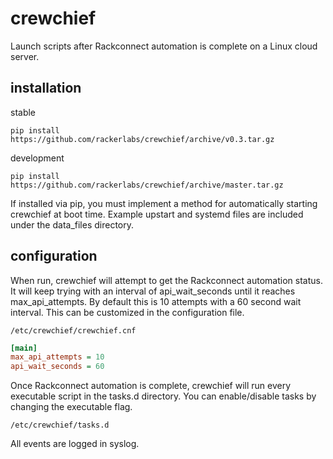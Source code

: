 # crewchief

Launch scripts after Rackconnect automation is complete on a Linux cloud server.

## installation

stable

```
pip install https://github.com/rackerlabs/crewchief/archive/v0.3.tar.gz
```

development

```
pip install https://github.com/rackerlabs/crewchief/archive/master.tar.gz
```

If installed via pip, you must implement a method for automatically starting crewchief at boot time.  Example upstart and systemd files are included under the data_files directory.

## configuration

When run, crewchief will attempt to get the Rackconnect automation status.  It will keep trying with an interval of api_wait_seconds until it reaches max_api_attempts.  By default this is 10 attempts with a 60 second wait interval.  This can be customized in the configuration file.

```
/etc/crewchief/crewchief.cnf
```
```ini
[main]
max_api_attempts = 10
api_wait_seconds = 60
```

Once Rackconnect automation is complete, crewchief will run every executable script in the tasks.d directory.  You can enable/disable tasks by changing the executable flag.

```
/etc/crewchief/tasks.d
```

All events are logged in syslog.
